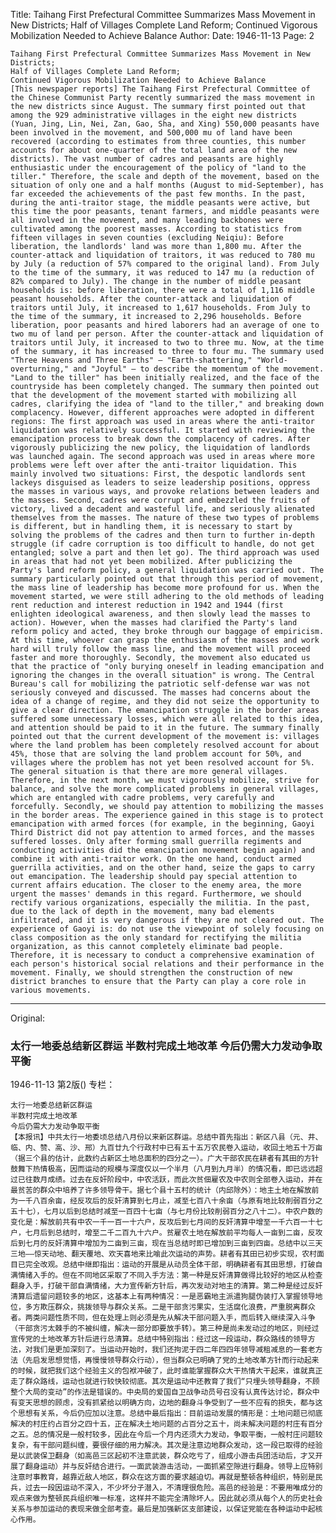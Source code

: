 Title: Taihang First Prefectural Committee Summarizes Mass Movement in New Districts; Half of Villages Complete Land Reform; Continued Vigorous Mobilization Needed to Achieve Balance
Author:
Date: 1946-11-13
Page: 2

    Taihang First Prefectural Committee Summarizes Mass Movement in New Districts;
    Half of Villages Complete Land Reform;
    Continued Vigorous Mobilization Needed to Achieve Balance
    [This newspaper reports] The Taihang First Prefectural Committee of the Chinese Communist Party recently summarized the mass movement in the new districts since August. The summary first pointed out that among the 929 administrative villages in the eight new districts (Yuan, Jing, Lin, Nei, Zan, Gao, Sha, and Xing) 550,000 peasants have been involved in the movement, and 500,000 mu of land have been recovered (according to estimates from three counties, this number accounts for about one-quarter of the total land area of the new districts). The vast number of cadres and peasants are highly enthusiastic under the encouragement of the policy of "land to the tiller." Therefore, the scale and depth of the movement, based on the situation of only one and a half months (August to mid-September), has far exceeded the achievements of the past few months. In the past, during the anti-traitor stage, the middle peasants were active, but this time the poor peasants, tenant farmers, and middle peasants were all involved in the movement, and many leading backbones were cultivated among the poorest masses. According to statistics from fifteen villages in seven counties (excluding Neiqiu): Before liberation, the landlords' land was more than 1,800 mu. After the counter-attack and liquidation of traitors, it was reduced to 780 mu by July (a reduction of 57% compared to the original land). From July to the time of the summary, it was reduced to 147 mu (a reduction of 82% compared to July). The change in the number of middle peasant households is: before liberation, there were a total of 1,116 middle peasant households. After the counter-attack and liquidation of traitors until July, it increased to 1,617 households. From July to the time of the summary, it increased to 2,296 households. Before liberation, poor peasants and hired laborers had an average of one to two mu of land per person. After the counter-attack and liquidation of traitors until July, it increased to two to three mu. Now, at the time of the summary, it has increased to three to four mu. The summary used "Three Heavens and Three Earths" – "Earth-shattering," "World-overturning," and "Joyful" – to describe the momentum of the movement. "Land to the tiller" has been initially realized, and the face of the countryside has been completely changed. The summary then pointed out that the development of the movement started with mobilizing all cadres, clarifying the idea of "land to the tiller," and breaking down complacency. However, different approaches were adopted in different regions: The first approach was used in areas where the anti-traitor liquidation was relatively successful. It started with reviewing the emancipation process to break down the complacency of cadres. After vigorously publicizing the new policy, the liquidation of landlords was launched again. The second approach was used in areas where more problems were left over after the anti-traitor liquidation. This mainly involved two situations: First, the despotic landlords sent lackeys disguised as leaders to seize leadership positions, oppress the masses in various ways, and provoke relations between leaders and the masses. Second, cadres were corrupt and embezzled the fruits of victory, lived a decadent and wasteful life, and seriously alienated themselves from the masses. The nature of these two types of problems is different, but in handling them, it is necessary to start by solving the problems of the cadres and then turn to further in-depth struggle (if cadre corruption is too difficult to handle, do not get entangled; solve a part and then let go). The third approach was used in areas that had not yet been mobilized. After publicizing the Party's land reform policy, a general liquidation was carried out. The summary particularly pointed out that through this period of movement, the mass line of leadership has become more profound for us. When the movement started, we were still adhering to the old methods of leading rent reduction and interest reduction in 1942 and 1944 (first enlighten ideological awareness, and then slowly lead the masses to action). However, when the masses had clarified the Party's land reform policy and acted, they broke through our baggage of empiricism. At this time, whoever can grasp the enthusiasm of the masses and work hard will truly follow the mass line, and the movement will proceed faster and more thoroughly. Secondly, the movement also educated us that the practice of "only burying oneself in leading emancipation and ignoring the changes in the overall situation" is wrong. The Central Bureau's call for mobilizing the patriotic self-defense war was not seriously conveyed and discussed. The masses had concerns about the idea of a change of regime, and they did not seize the opportunity to give a clear direction. The emancipation struggle in the border areas suffered some unnecessary losses, which were all related to this idea, and attention should be paid to it in the future. The summary finally pointed out that the current development of the movement is: villages where the land problem has been completely resolved account for about 45%, those that are solving the land problem account for 50%, and villages where the problem has not yet been resolved account for 5%. The general situation is that there are more general villages. Therefore, in the next month, we must vigorously mobilize, strive for balance, and solve the more complicated problems in general villages, which are entangled with cadre problems, very carefully and forcefully. Secondly, we should pay attention to mobilizing the masses in the border areas. The experience gained in this stage is to protect emancipation with armed forces (for example, in the beginning, Gaoyi Third District did not pay attention to armed forces, and the masses suffered losses. Only after forming small guerrilla regiments and conducting activities did the emancipation movement begin again) and combine it with anti-traitor work. On the one hand, conduct armed guerrilla activities, and on the other hand, seize the gaps to carry out emancipation. The leadership should pay special attention to current affairs education. The closer to the enemy area, the more urgent the masses' demands in this regard. Furthermore, we should rectify various organizations, especially the militia. In the past, due to the lack of depth in the movement, many bad elements infiltrated, and it is very dangerous if they are not cleared out. The experience of Gaoyi is: do not use the viewpoint of solely focusing on class composition as the only standard for rectifying the militia organization, as this cannot completely eliminate bad people. Therefore, it is necessary to conduct a comprehensive examination of each person's historical social relations and their performance in the movement. Finally, we should strengthen the construction of new district branches to ensure that the Party can play a core role in various movements.



<hr /> 

Original: 


### 太行一地委总结新区群运  半数村完成土地改革  今后仍需大力发动争取平衡

1946-11-13
第2版()
专栏：

    太行一地委总结新区群运
    半数村完成土地改革
    今后仍需大力发动争取平衡
    【本报讯】中共太行一地委顷总结八月份以来新区群运。总结中首先指出：新区八县（元、井、临、内、赞、高、沙、邢）九百廿九个行政村中已有五十五万农民卷入运动，收回土地五十万亩（据三个县的估计，此数约占新区土地总面积的四分之一）。广大干部农民在耕者有其田的方针鼓舞下热情极高，因而运动的规模与深度仅以一个半月（八月到九月半）的情况看，即已远远超过已往数月成绩。过去在反奸阶段中，中农活跃，而此次贫佃雇农及中农则全部卷入运动，并在最贫苦的群众中培养了许多领导骨干。据七个县十五村的统计（内邱除外）：地主土地在解放前为一千八百余亩，经反攻后的反奸清算到七月止，减至七百八十余亩（与原有地比较削弱百分之五十七），七月以后到总结时减至一百四十七亩（与七月份比较削弱百分之八十二）。中农户数的变化是：解放前共有中农一千一百一十六户，反攻后到七月间的反奸清算中增至一千六百一十七户，七月后到总结时，增至二千二百九十六户。贫雇农土地在解放前平均每人一亩到二亩，反攻后到七月的反奸清算中增加为二亩到三亩，现在当总结时即已增加到三亩到四亩。总结中以三天三地——惊天动地、翻天覆地、欢天喜地来比喻此次运动的声势。耕者有其田已初步实现，农村面目已完全改观。总结中继即指出：运动的开展是从动员全体干部，明确耕者有其田思想，打破自满情绪入手的。但在不同地区采取了不同入手方法：第一种是反奸清算做得比较好的地区从检查翻身入手，打破干部自满情绪，大力宣传新方针后，再次发动对地主的清算。第二种是经过反奸清算后遗留问题较多的地区，这基本上有两种情况：一是恶霸地主派遣狗腿伪装打入掌握领导地位，多方欺压群众，挑拨领导与群众关系。二是干部贪污果实，生活腐化浪费，严重脱离群众者。两类问题性质不同，但在处理上则必须是先从解决干部问题入手，而后转入继续深入斗争（干部贪污太棘手的不被纠缠，解决一部分即要放手转）。第三种是尚未发动过的地区，则经过宣传党的土地改革方针后进行总清算。总结中特别指出：经过这一段运动，群众路线的领导方法，对我们是更加深刻了。当运动开始时，我们还拘泥于四二年四四年领导减租减息的一套老方法（先启发思想觉悟，再慢慢领导群众行动），但当群众已明确了党的土地改革方针而行动起来的时候，就把我们这个经验主义的包袱冲破了，此时谁能掌握群众大干热情大干起来，谁就真正走了群众路线，运动也就进行较快较彻底。其次是运动中还教育了我们“只埋头领导翻身，不顾整个大局的变动”的作法是错误的。中央局的爱国自卫战争动员号召没有认真传达讨论，群众中有变天思想的顾虑，没有抓紧给以明确方向，边地的翻身斗争受到了一些不应有的损失，都与这个思想有关系，今后仍应加以注意。总结中最后指出：目前运动发展的情形是：土地问题已彻底解决的村庄约占百分之四十五，正在解决土地问题的占百分之五十，尚未解决问题的村庄有百分之五。总的情况是一般村较多，因此在今后一个月内还须大力发动，争取平衡，一般村庄问题较复杂，有干部问题纠缠，要很仔细的用力解决。其次是注意边地群众发动，这一段已取得的经验是以武装保卫翻身（如高邑三区起初不注意武装，群众吃亏了，组成小游击兵团活动后，才又开展了翻身运动）并与反奸结合进行。一面武装游击活动，一面抓紧空隙进行翻身。领导上应特别注意时事教育，越靠近敌人地区，群众在这方面的要求越迫切。再就是整顿各种组织，特别是民兵，过去一段因运动不深入，不少坏分子潜入，不清理很危险。高邑的经验是：不要用唯成分的观点来做为整顿民兵组织唯一标准，这样并不能完全清除坏人。因此就必须从每个人的历史社会关系与参加运动的表现来做全部考查。最后是加强新区支部建设，以保证党能在各种运动中起核心作用。
